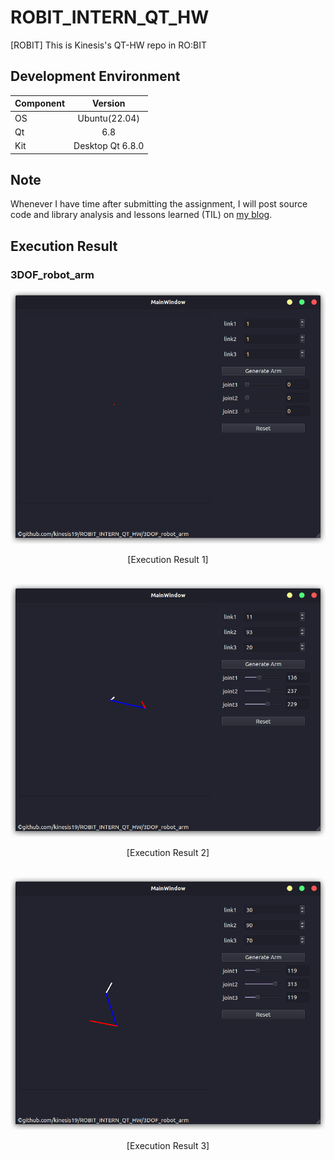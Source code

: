 # ROBIT_INTERN_QT_HW
[ROBIT] This is Kinesis's QT-HW repo in RO:BIT


## Development Environment
| Component | Version |
| :---- | :----: |
| OS | Ubuntu(22.04) |
| Qt | 6.8 |
| Kit | Desktop Qt 6.8.0 |

## Note
Whenever I have time after submitting the assignment, I will post source code and library analysis and lessons learned (TIL) on [my blog](https://kinesis19.github.io/).

## Execution Result
### 3DOF_robot_arm

![3DOF_robot_arm_img1](/imgs/3DOF_robot_arm_img1.png)
<center> [Execution Result 1] </center><br>

![3DOF_robot_arm_img2](/imgs/3DOF_robot_arm_img2.png)
<center> [Execution Result 2] </center><br>

![3DOF_robot_arm_img3](/imgs/3DOF_robot_arm_img3.png)
<center> [Execution Result 3] </center><br>